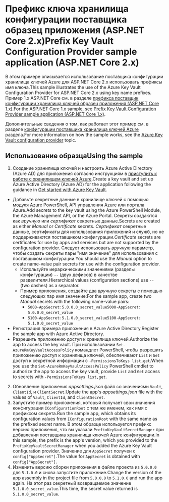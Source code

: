 # <a name="prefix-key-vault-configuration-provider-sample-application-aspnet-core-2x"></a><span data-ttu-id="af2b6-101">Префикс ключа хранилища конфигурации поставщика образец приложения (ASP.NET Core 2.x)</span><span class="sxs-lookup"><span data-stu-id="af2b6-101">Prefix Key Vault Configuration Provider sample application (ASP.NET Core 2.x)</span></span>

<span data-ttu-id="af2b6-102">В этом примере описывается использование поставщика конфигурации хранилища ключей Azure для ASP.NET Core 2.x использовать префиксы имя ключа.</span><span class="sxs-lookup"><span data-stu-id="af2b6-102">This sample illustrates the use of the Azure Key Vault Configuration Provider for ASP.NET Core 2.x using key name prefixes.</span></span> <span data-ttu-id="af2b6-103">Пример 1.x ASP.NET Core см. в разделе [префикса поставщик конфигурации хранилища ключей образец приложения (ASP.NET Core 1.x)](https://github.com/aspnet/Docs/tree/master/aspnetcore/security/key-vault-configuration/samples/key-name-prefix-sample/1.x).</span><span class="sxs-lookup"><span data-stu-id="af2b6-103">For the ASP.NET Core 1.x sample, see [Prefix Key Vault Configuration Provider sample application (ASP.NET Core 1.x)](https://github.com/aspnet/Docs/tree/master/aspnetcore/security/key-vault-configuration/samples/key-name-prefix-sample/1.x).</span></span>

<span data-ttu-id="af2b6-104">Дополнительные сведения о том, как работает этот пример см. в разделе [конфигурации поставщика хранилища ключей Azure](xref:security/key-vault-configuration) раздела.</span><span class="sxs-lookup"><span data-stu-id="af2b6-104">For more information on how the sample works, see the [Azure Key Vault configuration provider](xref:security/key-vault-configuration) topic.</span></span>

## <a name="using-the-sample"></a><span data-ttu-id="af2b6-105">Использование образца</span><span class="sxs-lookup"><span data-stu-id="af2b6-105">Using the sample</span></span>
1. <span data-ttu-id="af2b6-106">Создание хранилища ключей и настроить Azure Active Directory (Azure AD) для приложения согласно инструкциям в [приступить к работе с хранилищем ключей Azure](https://azure.microsoft.com/documentation/articles/key-vault-get-started/).</span><span class="sxs-lookup"><span data-stu-id="af2b6-106">Create a key vault and set up Azure Active Directory (Azure AD) for the application following the guidance in [Get started with Azure Key Vault](https://azure.microsoft.com/documentation/articles/key-vault-get-started/).</span></span>
  * <span data-ttu-id="af2b6-107">Добавьте секретные данные в хранилище ключей с помощью модуля Azure PowerShell, API управления Azure или портала Azure.</span><span class="sxs-lookup"><span data-stu-id="af2b6-107">Add secrets to the key vault using the Azure PowerShell Module, the Azure Management API, or the Azure Portal.</span></span> <span data-ttu-id="af2b6-108">Секреты создаются как *вручную* или *сертификат* секретные данные.</span><span class="sxs-lookup"><span data-stu-id="af2b6-108">Secrets are created as either *Manual* or *Certificate* secrets.</span></span> <span data-ttu-id="af2b6-109">*Сертификат* секретные данные, сертификаты для использования приложений и служб, но не поддерживаются поставщиком конфигурации.</span><span class="sxs-lookup"><span data-stu-id="af2b6-109">*Certificate* secrets are certificates for use by apps and services but are not supported by the configuration provider.</span></span> <span data-ttu-id="af2b6-110">Следует использовать *вручную* параметр, чтобы создать секреты пары "имя значение" для использования с поставщиком конфигурации.</span><span class="sxs-lookup"><span data-stu-id="af2b6-110">You should use the *Manual* option to create name-value pair secrets for use with the configuration provider.</span></span>
    * <span data-ttu-id="af2b6-111">Используйте иерархическими значениями (разделы конфигурации) `--` (двух дефисов) в качестве разделителя.</span><span class="sxs-lookup"><span data-stu-id="af2b6-111">Hierarchical values (configuration sections) use `--` (two dashes) as a separator.</span></span>
    * <span data-ttu-id="af2b6-112">Пример приложения, создайте два *вручную* секреты с помощью следующих пар имя значение:</span><span class="sxs-lookup"><span data-stu-id="af2b6-112">For the sample app, create two *Manual* secrets with the following name-value pairs:</span></span>
      * <span data-ttu-id="af2b6-113">`5000-AppSecret`: `5.0.0.0_secret_value`</span><span class="sxs-lookup"><span data-stu-id="af2b6-113">`5000-AppSecret`: `5.0.0.0_secret_value`</span></span>
      * <span data-ttu-id="af2b6-114">`5100-AppSecret`: `5.1.0.0_secret_value`</span><span class="sxs-lookup"><span data-stu-id="af2b6-114">`5100-AppSecret`: `5.1.0.0_secret_value`</span></span>
  * <span data-ttu-id="af2b6-115">Регистрация примера приложения в Azure Active Directory.</span><span class="sxs-lookup"><span data-stu-id="af2b6-115">Register the sample app with Azure Active Directory.</span></span>
  * <span data-ttu-id="af2b6-116">Разрешить приложению доступ к хранилища ключей.</span><span class="sxs-lookup"><span data-stu-id="af2b6-116">Authorize the app to access the key vault.</span></span> <span data-ttu-id="af2b6-117">При использовании `Set-AzureRmKeyVaultAccessPolicy` командлет PowerShell, чтобы разрешить приложению доступ к хранилища ключей, обеспечивают `List` и `Get` доступ к секретной информации с `-PermissionsToKeys list,get`.</span><span class="sxs-lookup"><span data-stu-id="af2b6-117">When you use the `Set-AzureRmKeyVaultAccessPolicy` PowerShell cmdlet to authorize the app to access the key vault, provide `List` and `Get` access to secrets with `-PermissionsToKeys list,get`.</span></span>
2. <span data-ttu-id="af2b6-118">Обновление приложения *appsettings.json* файл со значениями `Vault`, `ClientId`, и `ClientSecret`.</span><span class="sxs-lookup"><span data-stu-id="af2b6-118">Update the app's *appsettings.json* file with the values of `Vault`, `ClientId`, and `ClientSecret`.</span></span>
3. <span data-ttu-id="af2b6-119">Запустите пример приложения, который получает свои значения конфигурации `IConfigurationRoot` с тем же именем, как имя с префиксом секрета.</span><span class="sxs-lookup"><span data-stu-id="af2b6-119">Run the sample app, which obtains its configuration values from `IConfigurationRoot` with the same name as the prefixed secret name.</span></span> <span data-ttu-id="af2b6-120">В этом образце используется префикс версию приложения, что вы указали `PrefixKeyVaultSecretManager` при добавлении поставщика хранилища ключей Azure конфигурации.</span><span class="sxs-lookup"><span data-stu-id="af2b6-120">In this sample, the prefix is the app's version, which you provided to the `PrefixKeyVaultSecretManager` when you added the Azure Key Vault configuration provider.</span></span> <span data-ttu-id="af2b6-121">Значение для `AppSecret` получен с `config["AppSecret"]`.</span><span class="sxs-lookup"><span data-stu-id="af2b6-121">The value for `AppSecret` is obtained with `config["AppSecret"]`.</span></span>
4. <span data-ttu-id="af2b6-122">Изменить версию сборки приложения в файле проекта из `5.0.0.0` для `5.1.0.0` и снова запустите приложение.</span><span class="sxs-lookup"><span data-stu-id="af2b6-122">Change the version of the app assembly in the project file from `5.0.0.0` to `5.1.0.0` and run the app again.</span></span> <span data-ttu-id="af2b6-123">На этот раз секретный возвращаемое значение `5.1.0.0_secret_value`.</span><span class="sxs-lookup"><span data-stu-id="af2b6-123">This time, the secret value returned is `5.1.0.0_secret_value`.</span></span>
